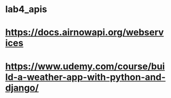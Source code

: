 # lab4_apis

# https://docs.airnowapi.org/webservices
# https://www.udemy.com/course/build-a-weather-app-with-python-and-django/


